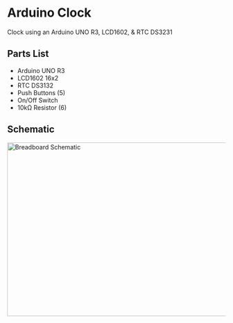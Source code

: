 <h1>Arduino Clock</h1>
Clock using an Arduino UNO R3, LCD1602, &amp; RTC DS3231

<h2>Parts List</h2>
<ul>
  <li>Arduino UNO R3</li>
  <li>LCD1602 16x2</li>
  <li>RTC DS3132</li>
  <li>Push Buttons (5)</li>
  <li>On/Off Switch</li>
  <li>10k&Omega; Resistor (6)</li>
</ul>
<h2>Schematic</h2>
<img src = "https://4.bp.blogspot.com/-yGKnDue2d4s/V7FKZIpT_aI/AAAAAAAAAjM/x6ymeUM7dPQIYxDF7Zf0gHShdZVsBk6eQCLcB/s1600/Arduino_Clock.jpg" alt="Breadboard Schematic" width="600" height="400">
